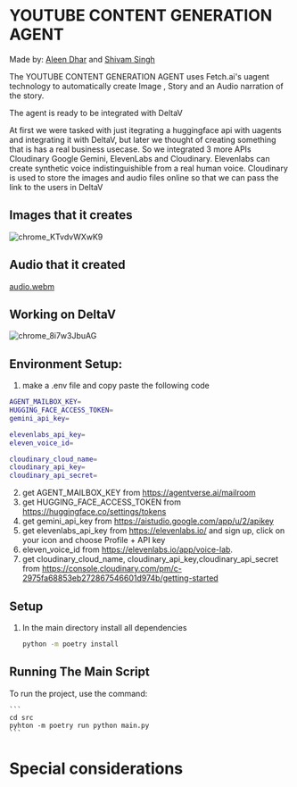 # YOUTUBE CONTENT GENERATION AGENT
Made by: [Aleen Dhar](https://www.linkedin.com/in/aleendhar/) and [Shivam Singh](https://www.linkedin.com/in/shivam-singh-142a03257/)

The   YOUTUBE CONTENT GENERATION AGENT uses Fetch.ai's uagent technology to automatically create Image , Story and an Audio narration of the story.

The  agent is ready to be integrated with DeltaV

At first we were tasked with just itegrating a huggingface api with uagents and integrating it with DeltaV, but later we thought of creating something that is has a real business usecase.
So we integrated 3 more APIs Cloudinary Google Gemini, ElevenLabs and Cloudinary. 
Elevenlabs can create synthetic voice indistinguishible from a real human voice. 
Cloudinary is used to store the images and audio files online so that we can pass the link to the users in DeltaV

## Images that it creates 
![chrome_KTvdvWXwK9](https://github.com/AleenDhar/Youtube-shorts-creation/assets/86429480/fd083306-653d-479a-ad79-3fe89128f19d)

## Audio that it created
[audio.webm](https://github.com/AleenDhar/Youtube-shorts-creation/assets/86429480/d149bcdc-0dda-410e-8ac8-5efda6a0521c)

## Working on DeltaV
![chrome_8i7w3JbuAG](https://github.com/AleenDhar/Youtube-shorts-creation/assets/86429480/8a300920-08f0-4a8c-a5ac-5496a42d17a6)


## Environment Setup:

1. make a .env file and copy paste the following code
```bash
AGENT_MAILBOX_KEY=
HUGGING_FACE_ACCESS_TOKEN=
gemini_api_key=

elevenlabs_api_key=
eleven_voice_id=

cloudinary_cloud_name=
cloudinary_api_key=
cloudinary_api_secret=
```

2. get AGENT_MAILBOX_KEY from https://agentverse.ai/mailroom
3. get HUGGING_FACE_ACCESS_TOKEN from https://huggingface.co/settings/tokens
4. get gemini_api_key from https://aistudio.google.com/app/u/2/apikey
5. get elevenlabs_api_key from https://elevenlabs.io/  and sign up, click on your icon and choose Profile + API key
6. eleven_voice_id from https://elevenlabs.io/app/voice-lab.
7. get cloudinary_cloud_name, cloudinary_api_key,cloudinary_api_secret from https://console.cloudinary.com/pm/c-2975fa68853eb272867546601d974b/getting-started



## Setup
1. In the main directory install all dependencies

    ```bash
    python -m poetry install
    ```


## Running The Main Script

To run the project, use the command:

    ```
    cd src
    pyhton -m poetry run python main.py
    ```

# Special considerations

